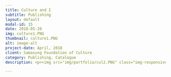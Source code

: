 ```yaml
---
title: Culture and I
subtitle: Publishing
layout: default
modal-id: 15
date: 2018-05-20
img: culture1.PNG
thumbnail: culture1.PNG
alt: image-alt
project-date: April, 2018
client: Samasung Foundation of Culture
category: Publishing, Catalogue
description: <p><img src="img/portfolio/cul2.PNG" class="img-responsive img-centered" alt=""> <img src="img/portfolio/cul3.PNG" class="img-responsive img-centered" alt=""> <img src="img/portfolio/cul4.PNG" class="img-responsive img-centered" alt=""><img src="img/portfolio/cul5.PNG" class="img-responsive img-centered" alt=""> </p><br> <p><b>Production</b>Monthlyart Publication. Inc | <b>Editors </b> Son Taekyung, Lee Sojin, Kim Minkyeung |  <b>Designer</b> Agnes Park | <b><Reviser</b> Par Soyoung, Shim Jaekyung | <b> English Translator </b> Michael C. E. Finch | | <b>Processing</b> Yaelim Process | <b> Printing</b> Haingraph </p><br> <p> <b>CULTURE AND I , Spring&Summer 2018 | Vol 106  </b> <br> <button class="button_I" style="vertical-align:middle"  onclick=" window.open('http://ebook.samsungfoundation.org/sfoc/access/ecatalog_pt3.asp?callmode=&catimage=&Dir=30&um=pt3&cpage=0', '_blank')"><spans>You can see the whole book here </span></button> </p>

---
```


